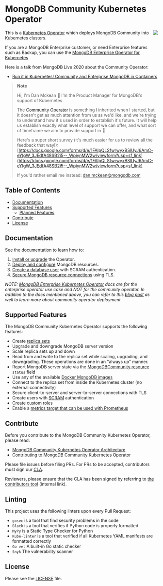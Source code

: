 # MongoDB Community Kubernetes Operator ##

<img align="right" src="https://mongodb-kubernetes-operator.s3.amazonaws.com/img/Leaf-Forest%402x.png">

This is a [Kubernetes Operator](https://kubernetes.io/docs/concepts/extend-kubernetes/operator/) which deploys MongoDB Community into Kubernetes clusters.

If you are a MongoDB Enterprise customer, or need Enterprise features such as Backup, you can use the [MongoDB Enterprise Operator for Kubernetes](https://github.com/mongodb/mongodb-enterprise-kubernetes).

Here is a talk from MongoDB Live 2020 about the Community Operator:
* [Run it in Kubernetes! Community and Enterprise MongoDB in Containers](https://www.youtube.com/watch?v=2Xszdg-4T6A&t=1368s)

> **Note**
>
> Hi, I'm Dan Mckean 👋 I'm the Product Manager for MongoDB's support of Kubernetes.
>
> The [Community Operator](https://github.com/mongodb/mongodb-kubernetes-operator) is something I inherited when I started, but it doesn't get as much attention from us as we'd like, and we're trying to understand how it's used in order to establish it's future. It will help us establish exactly what level of support we can offer, and what sort of timeframe we aim to provide support in 🙂
>
>Here's a super short survey (it's much easier for us to review all the feedback that way!): [https://docs.google.com/forms/d/e/1FAIpQLSfwrwyxBSlUyJ6AmC-eYlgW_3JEdfA48SB2i5--_WpiynMW2w/viewform?usp=sf_link](https://docs.google.com/forms/d/e/1FAIpQLSfwrwyxBSlUyJ6AmC-eYlgW_3JEdfA48SB2i5--_WpiynMW2w/viewform?usp=sf_link)
>
> If you'd rather email me instead: [dan.mckean@mongodb.com](mailto:dan.mckean@mongodb.com?subject=MongoDB%20Community%20Operator%20feedback)

## Table of Contents

- [Documentation](#documentation)
- [Supported Features](#supported-features)
  - [Planned Features](#planned-features)
- [Contribute](#contribute)
- [License](#license)

## Documentation

See the [documentation](docs) to learn how to:

1. [Install or upgrade](docs/install-upgrade.md) the Operator.
1. [Deploy and configure](docs/deploy-configure.md) MongoDB resources.
1. [Create a database user](docs/users.md) with SCRAM authentication.
1. [Secure MongoDB resource connections](docs/secure.md) using TLS.

*NOTE: [MongoDB Enterprise Kubernetes Operator](https://www.mongodb.com/docs/kubernetes-operator/master/) docs are for the enterprise operator use case and NOT for the community operator. In addition to the docs mentioned above, you can refer to this [blog post](https://www.mongodb.com/blog/post/run-secure-containerized-mongodb-deployments-using-the-mongo-db-community-kubernetes-oper) as well to learn more about community operator deployment*

## Supported Features

The MongoDB Community Kubernetes Operator supports the following features:

- Create [replica sets](https://www.mongodb.com/docs/manual/replication/)
- Upgrade and downgrade MongoDB server version
- Scale replica sets up and down
- Read from and write to the replica set while scaling, upgrading, and downgrading. These operations are done in an "always up" manner.
- Report MongoDB server state via the [MongoDBCommunity resource](/config/crd/bases/mongodbcommunity.mongodb.com_mongodbcommunity.yaml) `status` field
- Use any of the available [Docker MongoDB images](https://hub.docker.com/_/mongo/)
- Connect to the replica set from inside the Kubernetes cluster (no external connectivity)
- Secure client-to-server and server-to-server connections with TLS
- Create users with [SCRAM](https://www.mongodb.com/docs/manual/core/security-scram/) authentication
- Create custom roles
- Enable a [metrics target that can be used with Prometheus](docs/prometheus/README.md)

## Contribute

Before you contribute to the MongoDB Community Kubernetes Operator, please read:

- [MongoDB Community Kubernetes Operator Architecture](docs/architecture.md)
- [Contributing to MongoDB Community Kubernetes Operator](docs/contributing.md)

Please file issues before filing PRs. For PRs to be accepted, contributors must sign our [CLA](https://www.mongodb.com/legal/contributor-agreement).

Reviewers, please ensure that the CLA has been signed by referring to [the contributors tool](https://contributors.corp.mongodb.com/) (internal link).

## Linting

This project uses the following linters upon every Pull Request:

* `gosec` is a tool that find security problems in the code
* `Black` is a tool that verifies if Python code is properly formatted
* `MyPy` is a Static Type Checker for Python
* `Kube-linter` is a tool that verified if all Kubernetes YAML manifests are formatted correctly
* `Go vet` A built-in Go static checker
* `Snyk` The vulnerability scanner

## License

Please see the [LICENSE](LICENSE.md) file.
